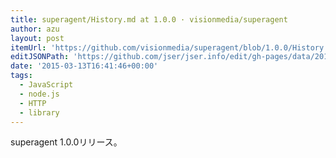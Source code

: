 ```yaml
---
title: superagent/History.md at 1.0.0 · visionmedia/superagent
author: azu
layout: post
itemUrl: 'https://github.com/visionmedia/superagent/blob/1.0.0/History.md'
editJSONPath: 'https://github.com/jser/jser.info/edit/gh-pages/data/2015/03/index.json'
date: '2015-03-13T16:41:46+00:00'
tags:
  - JavaScript
  - node.js
  - HTTP
  - library
---
```

superagent 1.0.0リリース。

